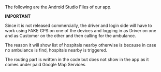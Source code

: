 The following are the Android Studio Files of our app.

**IMPORTANT**

Since it is not released commercially, the driver and login side will have to work using FAKE GPS on one of the devices and logging in as Driver on one and
as Customer on the other and then calling for the ambulance. 

The reason it will show list of hospitals nearby otherwise is because in case no ambulance is find, hospitals nearby is triggered. 

The routing part is written in the code but does not show in the app as it comes under paid Google Map Services.
